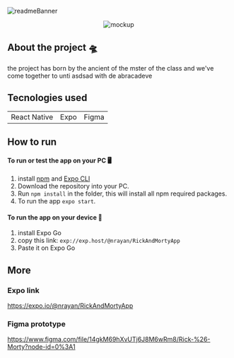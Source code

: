 ![readmeBanner](https://user-images.githubusercontent.com/28107591/138726044-29e0f638-5c4e-43b4-a2dc-89c6a6dd0608.png)

<p align="center">
  <img src="https://user-images.githubusercontent.com/28107591/138737040-41938d61-cb16-4d07-a20d-6c205bc9f30f.png" alt="mockup"/>
</p>

## About the project 🛸
the project has born by the ancient of the mster of the class and we've come together to unti asdsad with de abracadeve

## Tecnologies used
<table>
<tr>
  <td>
    React Native
  </td>
   <td>
    Expo
  </td>
   <td>
    Figma
  </td>
</tr>
</table>

## How to run 

#### To run or test the app on your PC 🖥️

1. install [npm](https://nodejs.org/en/download/) and [Expo CLI](https://docs.expo.dev/get-started/installation/)
2. Download the repository into your PC.
3. Run `npm install` in the folder, this will install all npm required packages.
4. To run the app `expo start`.

#### To run the app on your device 📱
1. install Expo Go 
2. copy this link: `exp://exp.host/@nrayan/RickAndMortyApp`
3. Paste it on Expo Go


## More

### Expo link
https://expo.io/@nrayan/RickAndMortyApp

### Figma prototype 
https://www.figma.com/file/14gkM69hXvUTj6J8M6wRm8/Rick-%26-Morty?node-id=0%3A1
